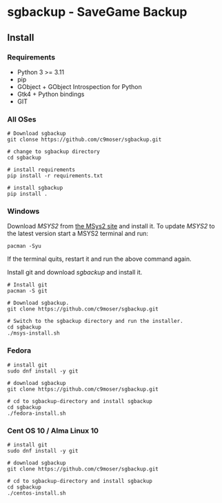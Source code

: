 # sgbackup - SaveGame Backup

## Install

### Requirements

* Python 3 >= 3.11
* pip
* GObject + GObject Introspection for Python
* Gtk4 + Python bindings
* GIT


### All OSes

````shell
# Download sgbackup
git clonse https://github.com/c9moser/sgbackup.git

# change to sgbackup directory
cd sgbackup

# install requirements
pip install -r requirements.txt

# install sgbackup
pip install .
````

### Windows

 Download *MSYS2* from [the MSys2 site](https://www.msys2.org)
 and install it. To update *MSYS2* to the latest version
 start a MSYS2 terminal and run:

```shell
pacman -Syu
```

If the terminal quits, restart it and run the above command again.

Install git and download *sgbackup* and install it.

```shell
# Install git
pacman -S git

# Download sgbackup.
git clone https://github.com/c9moser/sgbackup.git

# Switch to the sgbackup directory and run the installer.
cd sgbackup
./msys-install.sh
```

### Fedora

````shell
# install git
sudo dnf install -y git

# download sgbackup
git clone https://github.com/c9moser/sgbackup.git

# cd to sgbackup-directory and install sgbackup
cd sgbackup
./fedora-install.sh
````

### Cent OS 10 / Alma Linux 10

````shell
# install git
sudo dnf install -y git

# download sgbackup
git clone https://github.com/c9moser/sgbackup.git

# cd to sgbackup-directory and install sgbackup
cd sgbackup
./centos-install.sh
````
